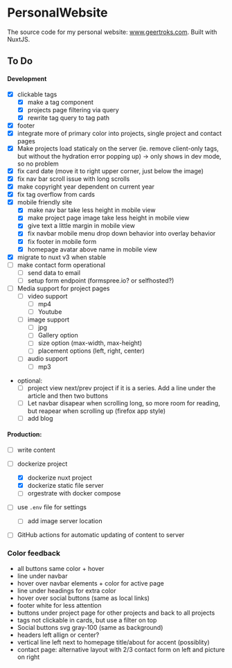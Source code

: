 # PersonalWebsite
The source code for my personal website: www.geertroks.com. Built with NuxtJS.

## To Do
#### Development
  - [x] clickable tags
    - [x] make a tag component
    - [x] projects page filtering via query
    - [x] rewrite tag query to tag path
  - [x] footer
  - [x] integrate more of primary color into projects, single project and contact pages
  - [x] Make projects load staticaly on the server (ie. remove client-only tags, but without the hydration error popping up) -> only shows in dev mode, so no problem
  - [x] fix card date (move it to right upper corner, just below the image)
  - [x] fix nav bar scroll issue with long scrolls 
  - [x] make copyright year dependent on current year
  - [x] fix tag overflow from cards
  - [x] mobile friendly site
    - [x] make nav bar take less height in mobile view
    - [x] make project page image take less height in mobile view
    - [x] give text a little margin in mobile view
    - [x] fix navbar mobile menu drop down behavior into overlay behavior
    - [x] fix footer in mobile form
    - [x] homepage avatar above name in mobile view
  - [x] migrate to nuxt v3 when stable
  - [ ] make contact form operational
    - [ ] send data to email
    - [ ] setup form endpoint (formspree.io? or selfhosted?)
  - [ ] Media support for project pages
    - [ ] video support
      - [ ] mp4
      - [ ] Youtube
    - [ ] image support
      - [ ] jpg
      - [ ] Gallery option
      - [ ] size option (max-width, max-height)
      - [ ] placement options (left, right, center)
    - [ ] audio support
      - [ ] mp3

  - optional:
    - [ ] project view next/prev project if it is a series. Add a line under the article and then two buttons
    - [ ] Let navbar disapear when scrolling long, so more room for reading, but reapear when scrolling up (firefox app style)
    - [ ] add blog

#### Production:
  - [ ] write content
  - [ ] dockerize project
    - [x] dockerize nuxt project
    - [x] dockerize static file server
    - [ ] orgestrate with docker compose
  - [ ] use `.env` file for settings
    - [ ] add image server location
  - [ ] GitHub actions for automatic updating of content to server


### Color feedback
  - all buttons same color + hover
  - line under navbar
  - hover over navbar elements + color for active page
  - line under headings for extra color
  - hover over social buttons (same as local links)
  - footer white for less attention
  - buttons under project page for other projects and back to all projects
  - tags not clickable in cards, but use a filter on top
  - Social buttons svg gray-100 (same as background)
  - headers left allign or center?
  - vertical line left next to homepage title/about for accent  (possiblity)
  - contact page: alternative layout with 2/3 contact form on left and picture on right
